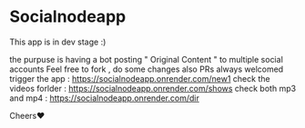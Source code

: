 # Socialnodeapp


This app is in dev stage :) 

the purpuse is having a bot posting " Original Content " to multiple social accounts
Feel free to fork , do some changes also PRs always welcomed 
trigger the app :
https://socialnodeapp.onrender.com/new1
check the videos forlder :
https://socialnodeapp.onrender.com/shows
check both mp3 and mp4 :
https://socialnodeapp.onrender.com/dir


Cheers♥
 
